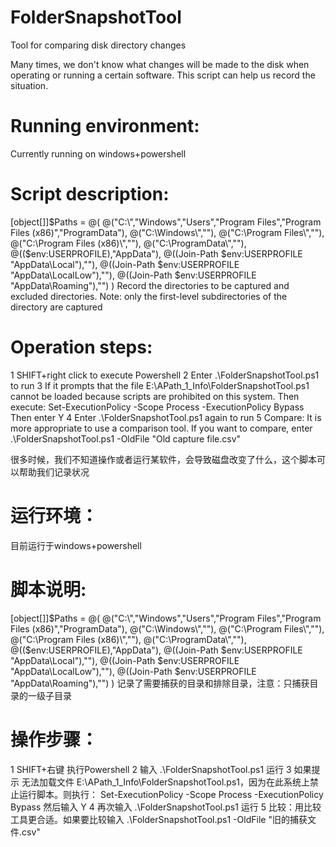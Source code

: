 # FolderSnapshotTool
Tool for comparing disk directory changes


Many times, we don't know what changes will be made to the disk when operating or running a certain software. This script can help us record the situation.

# Running environment:
Currently running on windows+powershell

# Script description:
[object[]]$Paths = @(
@("C:\","Windows","Users","Program Files","Program Files (x86)","ProgramData"),
@("C:\Windows\",""),
@("C:\Program Files\",""),
@("C:\Program Files (x86)\",""),
@("C:\ProgramData\",""),
@(($env:USERPROFILE),"AppData"),
@((Join-Path $env:USERPROFILE "AppData\Local\"),""),
@((Join-Path $env:USERPROFILE "AppData\LocalLow\"),""),
@((Join-Path $env:USERPROFILE "AppData\Roaming\"),"")
)
Record the directories to be captured and excluded directories. Note: only the first-level subdirectories of the directory are captured

# Operation steps:
1 SHIFT+right click to execute Powershell
2 Enter .\FolderSnapshotTool.ps1 to run
3 If it prompts that the file E:\APath_1_Info\FolderSnapshotTool.ps1 cannot be loaded because scripts are prohibited on this system. Then execute:
Set-ExecutionPolicy -Scope Process -ExecutionPolicy Bypass
Then enter Y
4 Enter .\FolderSnapshotTool.ps1 again to run
5 Compare: It is more appropriate to use a comparison tool. If you want to compare, enter .\FolderSnapshotTool.ps1 -OldFile "Old capture file.csv"


很多时候，我们不知道操作或者运行某软件，会导致磁盘改变了什么，这个脚本可以帮助我们记录状况

# 运行环境：
目前运行于windows+powershell

# 脚本说明:
[object[]]$Paths = @(
	@("C:\","Windows","Users","Program Files","Program Files (x86)","ProgramData"),
	@("C:\Windows\",""),
	@("C:\Program Files\",""),
	@("C:\Program Files (x86)\",""),
	@("C:\ProgramData\",""),
	@(($env:USERPROFILE),"AppData"),
	@((Join-Path $env:USERPROFILE "AppData\Local\"),""),
	@((Join-Path $env:USERPROFILE "AppData\LocalLow\"),""),
	@((Join-Path $env:USERPROFILE "AppData\Roaming\"),"")
)
记录了需要捕获的目录和排除目录，注意：只捕获目录的一级子目录

# 操作步骤：
1 SHIFT+右键 执行Powershell
2 输入 .\FolderSnapshotTool.ps1 运行
3 如果提示 无法加载文件 E:\APath_1_Info\FolderSnapshotTool.ps1，因为在此系统上禁止运行脚本。则执行：
	Set-ExecutionPolicy -Scope Process -ExecutionPolicy Bypass
   然后输入 Y
4 再次输入 .\FolderSnapshotTool.ps1 运行
5 比较：用比较工具更合适。如果要比较输入 .\FolderSnapshotTool.ps1 -OldFile "旧的捕获文件.csv"